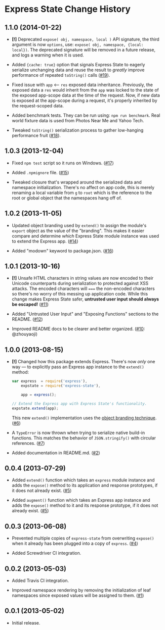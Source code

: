Express State Change History
============================

1.1.0 (2014-01-22)
------------------

* __[!]__ Deprecated `expose( obj, namespace, local )` API signature, the third
  argument is now `options`, use: `expose( obj, namespace, {local: local})`. The
  deprecated signature will be removed in a future release, and logs a warning
  when it is used.

* Added `{cache: true}` option that signals Express State to eagerly serialize
  unchanging data and reuse the result to *greatly* improve performance of
  repeated `toString()` calls ([#19][]).

* Fixed issue with `app` <-- `res` exposed data inheritance. Previously, the
  exposed data a `res` would inherit from the `app` was locked to the state of
  the exposed app-scope data at the time of the request. Now, if new data is
  exposed at the app-scope during a request, it's properly inherited by the
  request-scoped data.

* Added benchmark tests. They can be run using: `npm run benchmark`. Real world
  fixture data is used from Photos Near Me and Yahoo Tech.

* Tweaked `toString()` serialization process to gather low-hanging performance
  fruit ([#18][]).


[#18]: https://github.com/yahoo/express-state/issues/18
[#19]: https://github.com/yahoo/express-state/issues/19


1.0.3 (2013-12-04)
------------------

* Fixed `npm test` script so it runs on Windows. ([#17][])

* Added `.npmignore` file. ([#15][])

* Tweaked closure that's wrapped around the serialized data and namespace
  initialization. There's no affect on app code, this is merely renaming a local
  variable from `g` to `root` which is the reference to the root or global
  object that the namespaces hang off of.


[#15]: https://github.com/yahoo/express-state/issues/15
[#17]: https://github.com/yahoo/express-state/issues/17


1.0.2 (2013-11-05)
------------------

* Updated object branding used by `extend()` to assign the module's `export`
  object as the value of the "branding". This makes it easier compare and
  determine _which_ Express State module instance was used to extend the Express
  app. ([#14][])

* Added "modown" keyword to package.json. ([#16][])


[#14]: https://github.com/yahoo/express-state/issues/14
[#16]: https://github.com/yahoo/express-state/issues/16


1.0.1 (2013-10-16)
------------------

* __[!]__ Unsafe HTML characters in string values are now encoded to their
  Unicode counterparts during serialization to protected against XSS attacks.
  The encoded characters will `===` the non-encoded characters so there's no
  worry of this messing up application code. While this change makes Express
  State safer, **untrusted user input should always be escaped!** ([#11][])

* Added "Untrusted User Input" and "Exposing Functions" sections to the README.
  ([#12][])

* Improved README docs to be clearer and better organized. ([#10][]: @zhouyaoji)


[#10]: https://github.com/yahoo/express-state/issues/10
[#11]: https://github.com/yahoo/express-state/issues/11
[#12]: https://github.com/yahoo/express-state/issues/12


1.0.0 (2013-08-15)
------------------

* __[!]__ Changed how this package extends Express. There's now _only_ one way —
  to explicitly pass an Express app instance to the `extend()` method:

    ```javascript
    var express  = require('express'),
        expstate = require('express-state'),

        app = express();

    // Extend the Express app with Express State's functionality.
    expstate.extend(app);
    ```

  This new `extend()` implementation uses the
  [object branding technique](https://gist.github.com/ericf/6133744). ([#6][])

* A `TypeError` is now thrown when trying to serialize native build-in
  functions. This matches the behavior of `JSON.stringify()` with circular
  references. ([#7][])

* Added documentation in README.md. ([#2][])


[#2]: https://github.com/yahoo/express-state/issues/2
[#6]: https://github.com/yahoo/express-state/issues/6
[#7]: https://github.com/yahoo/express-state/issues/7


0.0.4 (2013-07-29)
------------------

* Added `extend()` function which takes an `express` module instance and adds
  the `expose()` method to its application and response prototypes, if it does
  not already exist. ([#5][])

* Added `augment()` function which takes an Express app instance and adds the
  `expose()` method to it and its response prototype, if it does not already
  exist. ([#5][])


[#5]: https://github.com/yahoo/express-state/issues/5


0.0.3 (2013-06-08)
------------------

* Prevented multiple copies of `express-state` from overwriting `expose()` when
  it already has been plugged into a copy of `express`. ([#4][])

* Added Screwdriver CI integration.


[#4]: https://github.com/yahoo/express-state/issues/4


0.0.2 (2013-05-03)
------------------

* Added Travis CI integration.

* Improved namespace rendering by removing the initialization of leaf namespaces
  since exposed values will be assigned to them. ([#1][])


[#1]: https://github.com/yahoo/express-state/issues/1


0.0.1 (2013-05-02)
------------------

* Initial release.
